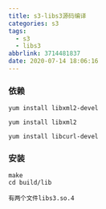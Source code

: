 ```yaml
---
title: s3-libs3源码编译
categories: s3
tags:
  - s3
  - libs3
abbrlink: 3714481837
date: 2020-07-14 18:06:16
---
```


### 依赖

~~~
yum install libxml2-devel

yum install libxml2

yum install libcurl-devel
~~~

### 安装

~~~
make
cd build/lib
~~~

`有两个文件libs3.so.4`